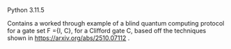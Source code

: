 Python 3.11.5

Contains a worked through example of a blind quantum computing protocol for a gate set F ={I, C}, for a Clifford gate C, based off the techniques shown in https://arxiv.org/abs/2510.07112 .
